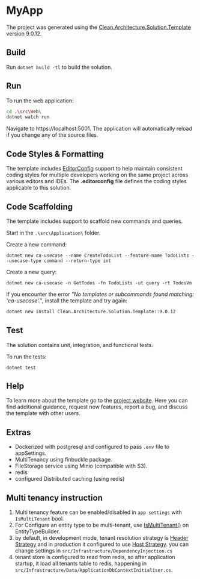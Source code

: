 ﻿# MyApp

The project was generated using the [Clean.Architecture.Solution.Template](https://github.com/jasontaylordev/CleanArchitecture) version 9.0.12.

## Build

Run `dotnet build -tl` to build the solution.

## Run

To run the web application:

```bash
cd .\src\Web\
dotnet watch run
```

Navigate to https://localhost:5001. The application will automatically reload if you change any of the source files.

## Code Styles & Formatting

The template includes [EditorConfig](https://editorconfig.org/) support to help maintain consistent coding styles for multiple developers working on the same project across various editors and IDEs. The **.editorconfig** file defines the coding styles applicable to this solution.

## Code Scaffolding

The template includes support to scaffold new commands and queries.

Start in the `.\src\Application\` folder.

Create a new command:

```
dotnet new ca-usecase --name CreateTodoList --feature-name TodoLists --usecase-type command --return-type int
```

Create a new query:

```
dotnet new ca-usecase -n GetTodos -fn TodoLists -ut query -rt TodosVm
```

If you encounter the error _"No templates or subcommands found matching: 'ca-usecase'."_, install the template and try again:

```bash
dotnet new install Clean.Architecture.Solution.Template::9.0.12
```

## Test

The solution contains unit, integration, and functional tests.

To run the tests:

```**bash**
dotnet test
```

## Help

To learn more about the template go to the [project website](https://github.com/jasontaylordev/CleanArchitecture). Here you can find additional guidance, request new features, report a bug, and discuss the template with other users.

## Extras

- Dockerized with postgresql and configured to pass `.env` file to appSettings.
- MultiTenancy using finbuckle package.
- FileStorage service using Minio (compatible with S3).
- redis
- configured Distributed caching (using redis)

## Multi tenancy instruction

1. Multi tenancy feature can be enabled/disabled in `app settings` with `IsMultiTenant` bool.
2. For Configure an entity type to be multi-tenant, use [IsMultiTenant()](https://www.finbuckle.com/MultiTenant/Docs/v9.4.0/EFCore#using-the-fluent-api) on EntityTypeBuilder.
3. by default, in development mode, tenant resolution strategy is [Header Strategy](https://www.finbuckle.com/MultiTenant/Docs/v9.4.0/Strategies#header-strategy) and in production it configured to use [Host Strategy](https://www.finbuckle.com/MultiTenant/Docs/v9.4.0/Strategies#host-strategy). you can change settings in `src/Infrastructure/DependencyInjection.cs`
4. tenant store is configured to read from redis, so after application startup, it load all tenants table to redis, happening in `src/Infrastructure/Data/ApplicationDbContextInitialiser.cs`.
